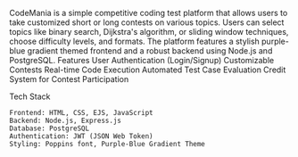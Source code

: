 CodeMania is a simple competitive coding test platform that allows users to take customized short or long contests on various topics. Users can select topics like binary search, Dijkstra's algorithm, or sliding window techniques, choose difficulty levels, and formats. The platform features a stylish purple-blue gradient themed frontend and a robust backend using Node.js and PostgreSQL.
Features
    User Authentication (Login/Signup)
    Customizable Contests
    Real-time Code Execution
    Automated Test Case Evaluation
    Credit System for Contest Participation

Tech Stack

    Frontend: HTML, CSS, EJS, JavaScript
    Backend: Node.js, Express.js
    Database: PostgreSQL
    Authentication: JWT (JSON Web Token)
    Styling: Poppins font, Purple-Blue Gradient Theme